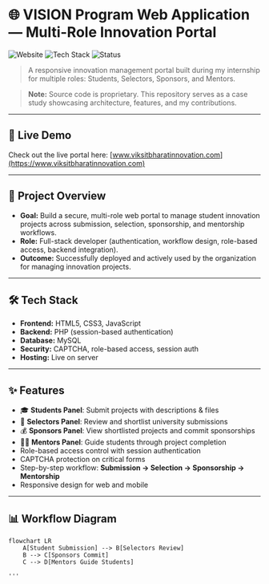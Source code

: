 # 🌐 VISION Program Web Application — Multi-Role Innovation Portal

![Website](https://img.shields.io/badge/Website-Live-brightgreen)
![Tech Stack](https://img.shields.io/badge/Tech-PHP%2C%20MySQL%2C%20JS-blue)
![Status](https://img.shields.io/badge/Status-Live-success)

> A responsive innovation management portal built during my internship for multiple roles: Students, Selectors, Sponsors, and Mentors.  

> **Note:** Source code is proprietary. This repository serves as a case study showcasing architecture, features, and my contributions.

---

## 🔗 Live Demo
Check out the live portal here: [www.viksitbharatinnovation.com](https://www.viksitbharatinnovation.com)

---

## 🚀 Project Overview
- **Goal:** Build a secure, multi-role web portal to manage student innovation projects across submission, selection, sponsorship, and mentorship workflows.  
- **Role:** Full-stack developer (authentication, workflow design, role-based access, backend integration).  
- **Outcome:** Successfully deployed and actively used by the organization for managing innovation projects.

---

## 🛠 Tech Stack
- **Frontend:** HTML5, CSS3, JavaScript  
- **Backend:** PHP (session-based authentication)  
- **Database:** MySQL  
- **Security:** CAPTCHA, role-based access, session auth  
- **Hosting:** Live on server

---

## ✨ Features
- 🎓 **Students Panel**: Submit projects with descriptions & files  
- 📝 **Selectors Panel**: Review and shortlist university submissions  
- 💰 **Sponsors Panel**: View shortlisted projects and commit sponsorships  
- 👨‍🏫 **Mentors Panel**: Guide students through project completion  
- Role-based access control with session authentication  
- CAPTCHA protection on critical forms  
- Step-by-step workflow: **Submission → Selection → Sponsorship → Mentorship**  
- Responsive design for web and mobile  

---

## 📊 Workflow Diagram
```mermaid
flowchart LR
    A[Student Submission] --> B[Selectors Review]
    B --> C[Sponsors Commit]
    C --> D[Mentors Guide Students]

'''

